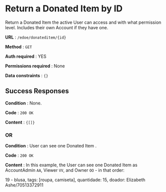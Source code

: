 # Return a Donated Item by ID

Return a Donated Item the active User can access and with what permission level.
Includes their own Account if they have one.

**URL** : `/edoe/donateditem/{id}`

**Method** : `GET`

**Auth required** : YES

**Permissions required** : None

**Data constraints** : `{}`

## Success Responses

**Condition** : None.

**Code** : `200 OK`

**Content** : `{[]}`

### OR

**Condition** : User can see one Donated Item .

**Code** : `200 OK`

**Content** : In this example, the User can see one Donated Item as AccountAdmin
`AA`, Viewer `VV`, and Owner `OO` - in that order:

19 - blusa, tags: [roupa, camiseta], quantidade: 15, doador: Elizabeth Ashe/70513372911
